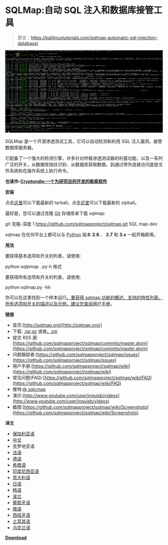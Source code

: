 # SQLMap:自动 SQL 注入和数据库接管工具

> 原文：<https://kalilinuxtutorials.com/sqlmap-automatic-sql-injection-database/>

[![SQLMap : Automatic SQL Injection & Database Takeover Tool](img/9f8ec5890aef1c24c82c78c1094cbfae.png "SQLMap : Automatic SQL Injection & Database Takeover Tool")](https://1.bp.blogspot.com/-7WAh9qTFHUY/XZhFMyiY0XI/AAAAAAAACzQ/_ZlJJKsguzoRps7LbNReEf0avEbMarSSgCLcBGAsYHQ/s1600/123%2B%25281%2529.png)

SQLMap 是一个开源渗透测试工具，它可以自动检测和利用 SQL 注入漏洞，接管数据库服务器。

它配备了一个强大的检测引擎，许多针对终极渗透测试器的利基功能，以及一系列广泛的开关，从数据库指纹识别、从数据库获取数据，到通过带外连接访问底层文件系统和在操作系统上执行命令。

**也读作-[Cryptondie:一个为研究目的开发的勒索软件](https://kalilinuxtutorials.com/cryptondie-ransomware-developed-study-purposes/)**

**安装**

点击[这里](https://github.com/sqlmapproject/sqlmap/tarball/master)可以下载最新的 tarball，点击[这里](https://github.com/sqlmapproject/sqlmap/zipball/master)可以下载最新的 zipball。

最好是，您可以通过克隆 [Git](https://github.com/sqlmapproject/sqlmap) 存储库来下载 sqlmap:

git 克隆–深度 1 https://github.com/sqlmapproject/sqlmap.git SQL map-dev

sqlmap 在任何平台上都可以与 [Python](http://www.python.org/download/) 版本 **2.6** 、 **2.7** 和 **3.x** 一起开箱即用。

**用法**

要获得基本选项和开关的列表，请使用:

python sqlpmap . py-h 格式

要获得所有选项和开关的列表，请使用:

python sqlmap.py -hh

你可以在这里找到一个样本运行[。要获得 sqlmap 功能的概述、支持的特性列表、所有选项和开关的描述以及示例，建议您查阅](https://asciinema.org/a/46601)[用户手册](https://github.com/sqlmapproject/sqlmap/wiki/Usage)。

**链接**

*   首页:[http://sqlmap.org](http://sqlmap.org/)
*   下载: [.tar.gz](https://github.com/sqlmapproject/sqlmap/tarball/master) 或者[。zip](https://github.com/sqlmapproject/sqlmap/zipball/master)
*   提交 RSS 源:[https://github.com/sqlmapproject/sqlmap/commits/master.atom](https://github.com/sqlmapproject/sqlmap/commits/master.atom)
*   问题跟踪者:[https://github.com/sqlmapproject/sqlmap/issues](https://github.com/sqlmapproject/sqlmap/issues)
*   用户手册:[https://github.com/sqlmapproject/sqlmap/wiki](https://github.com/sqlmapproject/sqlmap/wiki)
*   常见问题(FAQ):[https://github.com/sqlmapproject/sqlmap/wiki/FAQ](https://github.com/sqlmapproject/sqlmap/wiki/FAQ)
*   推特:[@ sqlcmap](https://twitter.com/sqlmap)
*   演示:[http://www.youtube.com/user/inquisb/videos](http://www.youtube.com/user/inquisb/videos)
*   截图:[https://github.com/sqlmapproject/sqlmap/wiki/Screenshots](https://github.com/sqlmapproject/sqlmap/wiki/Screenshots)

**译文**

*   [保加利亚语](https://github.com/sqlmapproject/sqlmap/blob/master/doc/translations/README-bg-BG.md)
*   [中文](https://github.com/sqlmapproject/sqlmap/blob/master/doc/translations/README-zh-CN.md)
*   克罗地亚语
*   [法语](https://github.com/sqlmapproject/sqlmap/blob/master/doc/translations/README-fr-FR.md)
*   [德语](https://github.com/sqlmapproject/sqlmap/blob/master/doc/translations/README-de-GER.md)
*   [希腊语](https://github.com/sqlmapproject/sqlmap/blob/master/doc/translations/README-gr-GR.md)
*   [印度尼西亚语](https://github.com/sqlmapproject/sqlmap/blob/master/doc/translations/README-id-ID.md)
*   [意大利语](https://github.com/sqlmapproject/sqlmap/blob/master/doc/translations/README-it-IT.md)
*   [日语](https://github.com/sqlmapproject/sqlmap/blob/master/doc/translations/README-ja-JP.md)
*   [韩语](https://github.com/sqlmapproject/sqlmap/blob/master/doc/translations/README-ko-KR.md)
*   [波兰](https://github.com/sqlmapproject/sqlmap/blob/master/doc/translations/README-pl-PL.md)
*   [葡萄牙语](https://github.com/sqlmapproject/sqlmap/blob/master/doc/translations/README-pt-BR.md)
*   [俄语](https://github.com/sqlmapproject/sqlmap/blob/master/doc/translations/README-ru-RUS.md)
*   [西班牙语](https://github.com/sqlmapproject/sqlmap/blob/master/doc/translations/README-es-MX.md)
*   [土耳其语](https://github.com/sqlmapproject/sqlmap/blob/master/doc/translations/README-tr-TR.md)
*   [乌克兰语](https://github.com/sqlmapproject/sqlmap/blob/master/doc/translations/README-uk-UA.md)

[**Download**](https://github.com/sqlmapproject/sqlmap)
